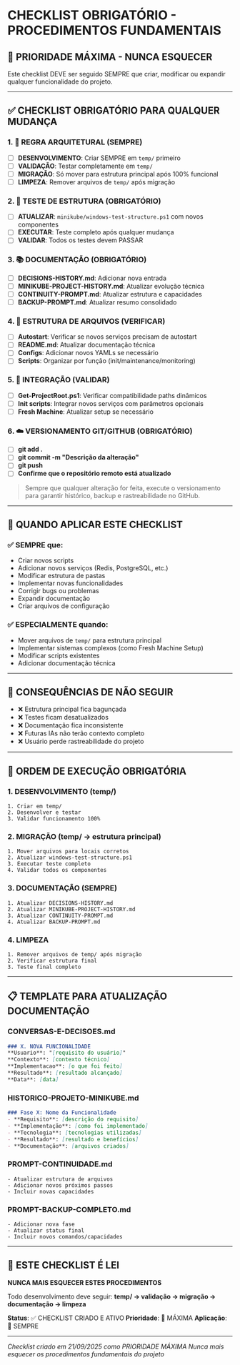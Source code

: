 # CHECKLIST OBRIGATÓRIO - PROCEDIMENTOS FUNDAMENTAIS

## 🚨 PRIORIDADE MÁXIMA - NUNCA ESQUECER

Este checklist DEVE ser seguido SEMPRE que criar, modificar ou expandir qualquer funcionalidade do projeto.

---

## ✅ CHECKLIST OBRIGATÓRIO PARA QUALQUER MUDANÇA

### 1. 📁 REGRA ARQUITETURAL (SEMPRE)
- [ ] **DESENVOLVIMENTO**: Criar SEMPRE em `temp/` primeiro
- [ ] **VALIDAÇÃO**: Testar completamente em `temp/`
- [ ] **MIGRAÇÃO**: Só mover para estrutura principal após 100% funcional
- [ ] **LIMPEZA**: Remover arquivos de `temp/` após migração

### 2. 🧪 TESTE DE ESTRUTURA (OBRIGATÓRIO)
- [ ] **ATUALIZAR**: `minikube/windows-test-structure.ps1` com novos componentes
- [ ] **EXECUTAR**: Teste completo após qualquer mudança
- [ ] **VALIDAR**: Todos os testes devem PASSAR

### 3. 📚 DOCUMENTAÇÃO (OBRIGATÓRIO)
- [ ] **DECISIONS-HISTORY.md**: Adicionar nova entrada
- [ ] **MINIKUBE-PROJECT-HISTORY.md**: Atualizar evolução técnica
- [ ] **CONTINUITY-PROMPT.md**: Atualizar estrutura e capacidades
- [ ] **BACKUP-PROMPT.md**: Atualizar resumo consolidado

### 4. 📂 ESTRUTURA DE ARQUIVOS (VERIFICAR)
- [ ] **Autostart**: Verificar se novos serviços precisam de autostart
- [ ] **README.md**: Atualizar documentação técnica
- [ ] **Configs**: Adicionar novos YAMLs se necessário
- [ ] **Scripts**: Organizar por função (init/maintenance/monitoring)

### 5. 🔄 INTEGRAÇÃO (VALIDAR)
- [ ] **Get-ProjectRoot.ps1**: Verificar compatibilidade paths dinâmicos
- [ ] **Init scripts**: Integrar novos serviços com parâmetros opcionais
- [ ] **Fresh Machine**: Atualizar setup se necessário

### 6. ☁️ VERSIONAMENTO GIT/GITHUB (OBRIGATÓRIO)
- [ ] **git add .**
- [ ] **git commit -m "Descrição da alteração"**
- [ ] **git push**
- [ ] **Confirme que o repositório remoto está atualizado**

> Sempre que qualquer alteração for feita, execute o versionamento para garantir histórico, backup e rastreabilidade no GitHub.

---

## 🎯 QUANDO APLICAR ESTE CHECKLIST

### ✅ SEMPRE que:
- Criar novos scripts
- Adicionar novos serviços (Redis, PostgreSQL, etc.)
- Modificar estrutura de pastas
- Implementar novas funcionalidades
- Corrigir bugs ou problemas
- Expandir documentação
- Criar arquivos de configuração

### ✅ ESPECIALMENTE quando:
- Mover arquivos de `temp/` para estrutura principal
- Implementar sistemas complexos (como Fresh Machine Setup)
- Modificar scripts existentes
- Adicionar documentação técnica

---

## 🚨 CONSEQUÊNCIAS DE NÃO SEGUIR

- ❌ Estrutura principal fica bagunçada
- ❌ Testes ficam desatualizados
- ❌ Documentação fica inconsistente
- ❌ Futuras IAs não terão contexto completo
- ❌ Usuário perde rastreabilidade do projeto

---

## 🎯 ORDEM DE EXECUÇÃO OBRIGATÓRIA

### 1. DESENVOLVIMENTO (temp/)
```
1. Criar em temp/
2. Desenvolver e testar
3. Validar funcionamento 100%
```

### 2. MIGRAÇÃO (temp/ → estrutura principal)
```
1. Mover arquivos para locais corretos
2. Atualizar windows-test-structure.ps1
3. Executar teste completo
4. Validar todos os componentes
```

### 3. DOCUMENTAÇÃO (SEMPRE)
```
1. Atualizar DECISIONS-HISTORY.md
2. Atualizar MINIKUBE-PROJECT-HISTORY.md
3. Atualizar CONTINUITY-PROMPT.md
4. Atualizar BACKUP-PROMPT.md
```

### 4. LIMPEZA
```
1. Remover arquivos de temp/ após migração
2. Verificar estrutura final
3. Teste final completo
```

---

## 📋 TEMPLATE PARA ATUALIZAÇÃO DOCUMENTAÇÃO

### CONVERSAS-E-DECISOES.md
```markdown
### X. NOVA FUNCIONALIDADE
**Usuario**: "[requisito do usuário]"
**Contexto**: [contexto técnico]
**Implementacao**: [o que foi feito]
**Resultado**: [resultado alcançado]
**Data**: [data]
```

### HISTORICO-PROJETO-MINIKUBE.md
```markdown
### Fase X: Nome da Funcionalidade
- **Requisito**: [descrição do requisito]
- **Implementação**: [como foi implementado]
- **Tecnologia**: [tecnologias utilizadas]
- **Resultado**: [resultado e benefícios]
- **Documentação**: [arquivos criados]
```

### PROMPT-CONTINUIDADE.md
```
- Atualizar estrutura de arquivos
- Adicionar novos próximos passos
- Incluir novas capacidades
```

### PROMPT-BACKUP-COMPLETO.md
```
- Adicionar nova fase
- Atualizar status final
- Incluir novos comandos/capacidades
```

---

## 🎯 ESTE CHECKLIST É LEI

**NUNCA MAIS ESQUECER ESTES PROCEDIMENTOS**

Todo desenvolvimento deve seguir:
**temp/ → validação → migração → documentação → limpeza**

**Status**: ✅ CHECKLIST CRIADO E ATIVO
**Prioridade**: 🚨 MÁXIMA
**Aplicação**: 🔄 SEMPRE

---

*Checklist criado em 21/09/2025 como PRIORIDADE MÁXIMA*
*Nunca mais esquecer os procedimentos fundamentais do projeto*